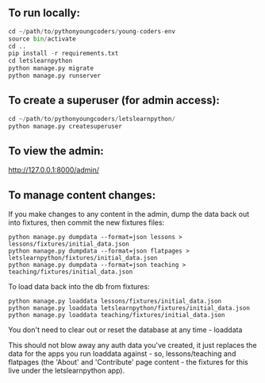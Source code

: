 To run locally:
---------------

```python
cd ~/path/to/pythonyoungcoders/young-coders-env
source bin/activate
cd ..
pip install -r requirements.txt
cd letslearnpython
python manage.py migrate
python manage.py runserver
```

To create a superuser (for admin access):
-----------------------------------------

```python
cd ~/path/to/pythonyoungcoders/letslearnpython/
python manage.py createsuperuser
```

To view the admin:
------------------

http://127.0.0.1:8000/admin/


To manage content changes:
--------------------------

If you make changes to any content in the admin, dump the data back out into fixtures, then commit the new fixtures files:

```cd /path/to/pythonyoungcoders/letslearnpython
python manage.py dumpdata --format=json lessons > lessons/fixtures/initial_data.json
python manage.py dumpdata --format=json flatpages > letslearnpython/fixtures/initial_data.json
python manage.py dumpdata --format=json teaching > teaching/fixtures/initial_data.json
```

To load data back into the db from fixtures:

```cd /path/to/pythonyoungcoders/letslearnpython
python manage.py loaddata lessons/fixtures/initial_data.json
python manage.py loaddata letslearnpython/fixtures/initial_data.json
python manage.py loaddata teaching/fixtures/initial_data.json
```

You don't need to clear out or reset the database at any time - loaddata 

This should not blow away any auth data you've created, it just replaces the data for the apps you run loaddata against - so, lessons/teaching and flatpages (the 'About' and 'Contribute' page content - the fixtures for this live under the letslearnpython app).

